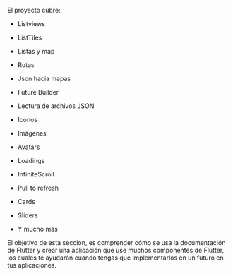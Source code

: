 
El proyecto cubre:

-   Listviews
    
-   ListTiles
    
-   Listas y map
    
-   Rutas
    
-   Json hacia mapas
    
-   Future Builder
    
-   Lectura de archivos JSON
    
-   Iconos
    
-   Imágenes
    
-   Avatars
    
-   Loadings
    
-   InfiniteScroll
    
-   Pull to refresh
    
-   Cards
    
-   Sliders
    
-   Y mucho más
    

El objetivo de esta sección, es comprender cómo se usa la documentación de Flutter y crear una aplicación que use muchos componentes de Flutter, los cuales te ayudarán cuando tengas que implementarlos en un futuro en tus aplicaciones.
